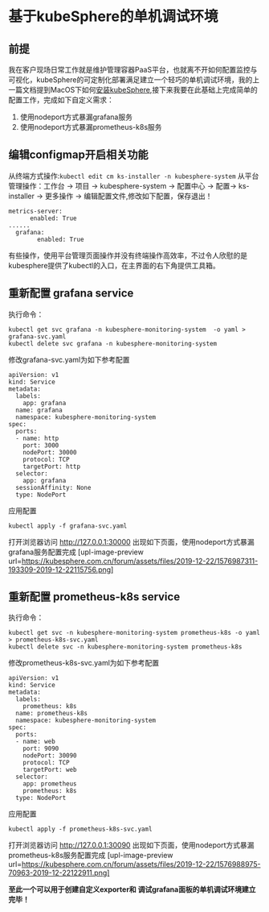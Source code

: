 # 基于kubeSphere的单机调试环境 

## 前提
我在客户现场日常工作就是维护管理容器PaaS平台，也就离不开如何配置监控与可视化，kubeSphere的可定制化部署满足建立一个轻巧的单机调试环境，我的上一篇文档提到MacOS下如何[安装kubeSphere](https://kubesphere.com.cn/forum/d/495-macos-ks-installer-kubesphere),接下来我要在此基础上完成简单的配置工作，完成如下自定义需求：

1. 使用nodeport方式暴漏grafana服务
2. 使用nodeport方式暴漏prometheus-k8s服务

## 编辑configmap开启相关功能

从终端方式操作:`kubectl edit cm ks-installer -n kubesphere-system`
从平台管理操作：工作台 -> 项目 -> kubesphere-system -> 配置中心 -> 配置-> ks-installer -> 更多操作 -> 编辑配置文件,修改如下配置，保存退出！

```
metrics-server:
      enabled: True
......
  grafana:
        enabled: True     
```

有些操作，使用平台管理页面操作并没有终端操作高效率，不过令人欣慰的是kubesphere提供了kubectl的入口，在主界面的右下角提供工具箱。

## 重新配置 grafana service

执行命令：
```
kubectl get svc grafana -n kubesphere-monitoring-system  -o yaml > grafana-svc.yaml
kubectl delete svc grafana -n kubesphere-monitoring-system
```

修改grafana-svc.yaml为如下参考配置

```
apiVersion: v1
kind: Service
metadata:
  labels:
    app: grafana
  name: grafana
  namespace: kubesphere-monitoring-system
spec:
  ports:
  - name: http
    port: 3000
    nodePort: 30000
    protocol: TCP
    targetPort: http
  selector:
    app: grafana
  sessionAffinity: None
  type: NodePort
```
应用配置
```
kubectl apply -f grafana-svc.yaml
```
打开浏览器访问 http://127.0.0.1:30000 出现如下页面，使用nodeport方式暴漏grafana服务配置完成
[upl-image-preview url=https://kubesphere.com.cn/forum/assets/files/2019-12-22/1576987311-193309-2019-12-22115756.png]

## 重新配置 prometheus-k8s service

执行命令：
```
kubectl get svc -n kubesphere-monitoring-system prometheus-k8s -o yaml  > prometheus-k8s-svc.yaml
kubectl delete svc -n kubesphere-monitoring-system prometheus-k8s
```

修改prometheus-k8s-svc.yaml为如下参考配置

```
apiVersion: v1
kind: Service
metadata:
  labels:
    prometheus: k8s
  name: prometheus-k8s
  namespace: kubesphere-monitoring-system
spec:
  ports:
  - name: web
    port: 9090
    nodePort: 30090
    protocol: TCP
    targetPort: web
  selector:
    app: prometheus
    prometheus: k8s
  type: NodePort
```
应用配置
```
kubectl apply -f prometheus-k8s-svc.yaml
```

打开浏览器访问 http://127.0.0.1:30090 出现如下页面，使用nodeport方式暴漏prometheus-k8s服务配置完成
[upl-image-preview url=https://kubesphere.com.cn/forum/assets/files/2019-12-22/1576988975-70963-2019-12-22122911.png]

**至此一个可以用于创建自定义exporter和 调试grafana面板的单机调试环境建立完毕！**
